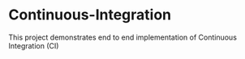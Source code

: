 # Continuous-Integration
This project demonstrates end to end implementation of Continuous Integration (CI)
